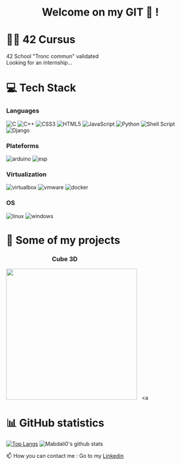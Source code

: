 <h1 align="center">Welcome on my GIT 👋 !</h1>

# 👨‍🎓 42 Cursus
42 School "Tronc commun" validated<br>
Looking for an internship...
# 💻 Tech Stack
### Languages
![C](https://img.shields.io/badge/c-%2300599C.svg?style=flat&logo=c&logoColor=white) ![C++](https://img.shields.io/badge/c++-%2300599C.svg?style=flat&logo=c%2B%2B&logoColor=white) ![CSS3](https://img.shields.io/badge/css3-%231572B6.svg?style=flat&logo=css3&logoColor=white) ![HTML5](https://img.shields.io/badge/html5-%23E34F26.svg?style=flat&logo=html5&logoColor=white) ![JavaScript](https://img.shields.io/badge/javascript-%23323330.svg?style=flat&logo=javascript&logoColor=%23F7DF1E) ![Python](https://img.shields.io/badge/python-3670A0?style=flat&logo=python&logoColor=ffdd54) ![Shell Script](https://img.shields.io/badge/shell_script-%23121011.svg?style=flat&logo=gnu-bash&logoColor=white) ![Django](https://img.shields.io/badge/django-%23092E20.svg?style=flat&logo=django&logoColor=white) 
### Plateforms
![arduino](https://img.shields.io/badge/Arduino-00979D?style=for-the-badge&logo=Arduino&logoColor=white) ![esp](https://img.shields.io/badge/espressif-E7352C?style=for-the-badge&logo=espressif&logoColor=white)
### Virtualization
![virtualbox](https://img.shields.io/badge/VirtualBox-21416b?style=for-the-badge&logo=VirtualBox&logoColor=white) ![vmware](https://img.shields.io/badge/VMware-231f20?style=for-the-badge&logo=VMware&logoColor=white) ![docker](https://img.shields.io/badge/Docker-2CA5E0?style=for-the-badge&logo=docker&logoColor=white)
### OS
![linux](https://img.shields.io/badge/Linux-FCC624?style=for-the-badge&logo=linux&logoColor=black) ![windows](https://img.shields.io/badge/Windows-0078D6?style=for-the-badge&logo=windows&logoColor=black) 

# 👾 Some of my projects
### &#x202F;&#x202F;&#x202F;&#x202F;&#x202F;&#x202F;&#x202F;&#x202F;&#x202F;&#x202F;&#x202F;&#x202F;&#x202F;&#x202F;&#x202F;&#x202F;&#x202F;&#x202F;&#x202F;&#x202F;&#x202F;&#x202F;&#x202F;&#x202F;&#x202F;&#x202F;&#x202F;&#x202F;&#x202F;&#x202F;&#x202F;&#x202F;&#x202F;&#x202F;&#x202F;&#x202F;&#x202F;&#x202F;&#x202F;&#x202F;&#x202F;&#x202F;&#x202F;&#x202F;&#x202F;&#x202F; Cube 3D
<a href="https://github.com/Leizar06001/42_Cube_3D"><img src="https://github.com/mabdali0/Cube3D---Escape-The-CubeCcube.gif" width="350"/></a>&#x202F;&#x202F;&#x202F;&#x202F;&#x202F;<a 

# 📊 GitHub statistics

[![Top Langs](https://github-readme-stats.vercel.app/api/top-langs/?username=mabdali0)](https://github.com/anuraghazra/github-readme-stats)
![Mabdali0's github stats](https://github-readme-stats.vercel.app/api?username=mabdali0&show_icons=true)


📫 How you can contact me : Go to my <a href="https://www.linkedin.com/in/lamine-abdali-ba53551a4/">Linkedin</a>
